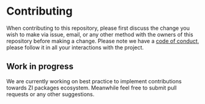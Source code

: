 # Contributing

When contributing to this repository, please first discuss the change you wish to make via issue, email, or any other method with the owners of this repository before making a change.
Please note we have a [code of conduct](CODE_OF_CONDUCT.md), please follow it in all your interactions with the project.

## Work in progress

We are currently working on best practice to implement contributions towards ZI packages ecosystem. Meanwhile feel free to submit pull requests or any other suggestions.
